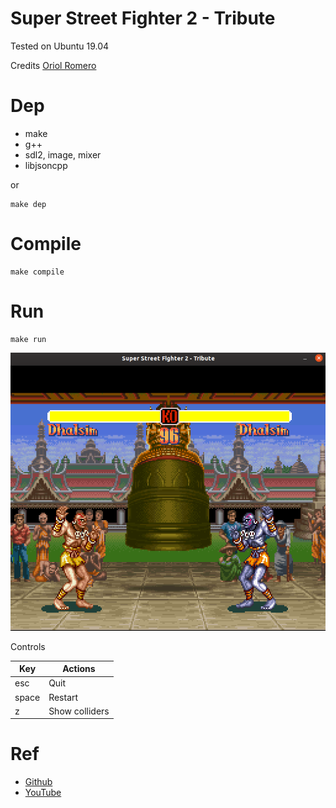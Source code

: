# Super Street Fighter 2 - Tribute

Tested on Ubuntu 19.04

Credits [Oriol Romero](https://github.com/nacca)

# Dep

* make
* g++
* sdl2, image, mixer
* libjsoncpp

or

```
make dep
```

# Compile

    make compile

# Run

    make run

![](demo.png)

Controls

| Key  | Actions|
|------|--------|      
|esc   | Quit   | 
|space | Restart|
|z     | Show colliders|


# Ref

* [Github](https://github.com/nacca/SSF2)
* [YouTube](https://youtu.be/RwYQWtHCgrI=)
